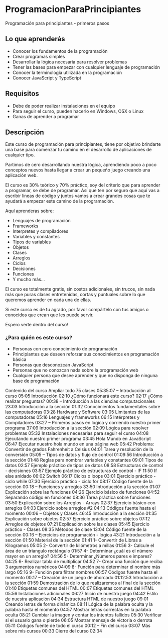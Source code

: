 # ProgramacionParaPrincipiantes

Programación para principiantes - primeros pasos

## Lo que aprenderás

* Conocer los fundamentos de la programación
* Crear programas simples
* Desarrollar la lógica necesaria para resolver problemas
* Tener las bases para empezar con cualquier lenguaje de programación
* Conocer la terminología utilizada en la programación
* Conocer JavaScript y TypeScript

## Requisitos

* Debe de poder realizar instalaciones en el equipo
* Para seguir el curso, pueden hacerlo en Windows, OSX o Linux
* Ganas de aprender a programar

## Descripción

Este curso de programación para principiantes, tiene por objetivo brindarte una base para comenzar tu camino en el desarrollo de aplicaciones de cualquier tipo.

Partimos de cero desarrollando nuestra lógica, aprendiendo poco a poco conceptos nuevos hasta llegar a crear un pequeño juego creando una aplicación web.

El curso es 30% teórico y 70% práctico, soy del criterio que para aprender a programar, se debe de programar. Así que ten por seguro que aquí vas a escribir líneas de código y juntos vamos a crear grandes cosas que te ayudará a empezar este camino de la programación.

Aquí aprenderas sobre:

* Lenguajes de programación
* Frameworks
* Interpretes y compiladores
* Variables y constantes
* Tipos de variables
* Objetos
* Clases
* Arreglos
* Ciclos
* Decisiones 
* Funciones
* Y mucho más...

El curso es totalmente gratis, sin costos adicionales, sin trucos, sin nada más que puras clases entretenidas, cortas y puntuales sobre lo que queremos aprender en cada una de ellas.

Si este curso es de tu agrado, por favor compártelo con tus amigos o conocidos que crean que les puede servir.

Espero verte dentro del curso!

### ¿Para quién es este curso?

* Personas con cero conocimiento de programación
* Principiantes que deseen reforzar sus conocimientos en programación básica
* Personas que desconozcan JavaScript
* Personas que no conozcan nada sobre la programación web
* Cualquier persona que desee aprender y que no disponga de ninguna base de programación

Contenido del curso
Ampliar todo 75 clases
05:35:07
–
Introducción al curso
05:05
Introducción 
02:10
¿Cómo funcionará este curso? 
02:17
¿Cómo realizar preguntas? 
00:38
–
Introducción a las ciencias computacionales
23:03
Introducción a la sección 
01:32
Conocimientos fundamentales sobre las computadoras 
03:28
Hardware y Software 
03:05
Limitantes de las computadoras 
05:16
Lenguajes y frameworks 
06:15
Intérpretes y Compiladores 
03:27
–
Primeros pasos en lógica y corriendo nuestro primer programa
37:09
Introducción a la sección 
02:09
Lógica para resolver problemas 
05:32
Instalaciones necesarias para seguir el curso 
04:08
Ejecutando nuestro primer programa 
03:45
Hola Mundo en JavaScript 
06:47
Ejecutar nuestro hola mundo en una página web 
05:42
Problema: Convertir de grados Fahrenheit a Celsius 
04:01
Tarea y resolución de la conversión 
05:05
–
Tipos de datos y flujo de control
01:09:56
Introducción a la sección 
01:48
Reglas para nombrar variables y constantes 
09:01
Tipos de datos
02:57
Ejemplo práctico de tipos de datos 
08:58
Estructuras de control - decisiones 
03:57
Ejemplo práctico de estructuras de control - IF 
11:50
If else anidado 
06:02
Switch 
06:17
Ciclos o loops 
03:01
Ejercicio práctico - ciclo while 
07:30
Ejercicio práctico - ciclo for
08:17
Código fuente de la sección 
00:18
–
Funciones y arreglos
33:50
Introducción a la sección 
01:07
Explicación sobre las funciones 
04:26
Ejercicio básico de funciones 
04:52
Separando código en funciones 
08:36
Tarea práctica sobre funciones 
03:50
Explicación sobre los Arreglos - Arrays 
02:37
Ejercicio básico con arreglos 
04:03
Ejercicio sobre arreglos #2
04:13
Códigos fuente hasta el momento 
00:06
–
Objetos y Clases
46:45
Introducción a la sección 
01:35
Explicación sobre objetos 
02:57
Ejercicio práctico sobre objetos 
07:12
Arreglos de objetos 
07:21
Explicación sobre las clases 
05:45
Ejercicio práctico - Clases 
08:35
Métodos de clase 
13:04
Código fuente de la sección 
00:16
–
Ejercicios de programación - lógica
43:21
Introducción a la sección
01:50
Material de la sección 
01:41
1- Convertir de Libras a Kilogramos 
05:05
2- Convertir de kilómetros a millas 
01:56
3- Calcule el área de un triangulo rectángulo 
01:57
4- Determinar ¿cuál es el número mayor en un arreglo? 
04:56
5- Determinar ¿Números pares e impares? 
04:25
6- Realizar tabla de multiplicar
04:52
7- Crear una función que reciba 3 argumentos numéricos 
04:09
8- Función para determinar el nombre más largo 
05:16
9- Función para filtrar nombres 
06:57
Códigos fuente hasta el momento 
00:17
–
Creación de un juego de ahorcado
01:12:53
Introducción a la sección
01:59
Demostración de lo que realizaremos al final de la sección 
01:40
Etiquetas comunes del HTML 
00:07
Etiquetas comunes del HTML 
05:56
Instalaciones adicionales 
06:27
Inicio de nuestro juego 
04:42
Estilo de nuestra aplicación
04:34
Estructura HTML de nuestro juego 
09:01
Creando letras de forma dinámica 
08:11
Lógica de la palabra oculta y la palabra hasta el momento 
04:57
Mostrar letras correctas en la palabra oculta 
08:21
Cambiar la imagen y contar los intentos fallidos 
05:30
Verificar si el usuario gana o pierde 
06:05
Mostrar mensaje de victoria o derrota
05:11
Códigos fuente de todo el curso 
00:12
–
Fin del curso
03:07
Más sobre mis cursos 
00:33
Cierre del curso 
02:34
